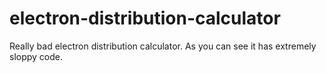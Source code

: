 # electron-distribution-calculator
Really bad electron distribution calculator. As you can see it has extremely sloppy code.
